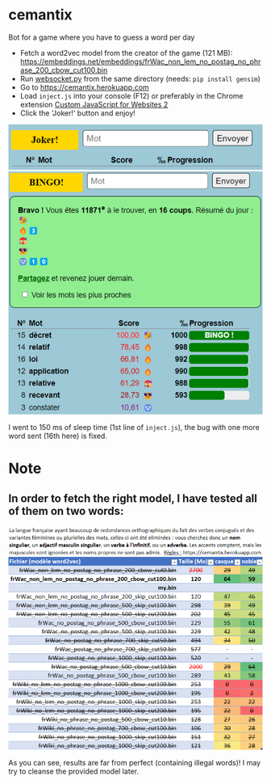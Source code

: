 # cemantix
Bot for a game where you have to guess a word per day

* Fetch a word2vec model from the creator of the game (121 MB): https://embeddings.net/embeddings/frWac_non_lem_no_postag_no_phrase_200_cbow_cut100.bin
* Run [websocket.py](websocket.py?raw=true "websocket.py") from the same directory (needs: `pip install gensim`)
* Go to https://cemantix.herokuapp.com
* Load `inject.js` into your console (F12) or preferably in the Chrome extension [Custom JavaScript for Websites 2](https://chrome.google.com/webstore/detail/custom-javascript-for-web/ddbjnfjiigjmcpcpkmhogomapikjbjdk "Custom JavaScript for Websites 2")
* Click the 'Joker!' button and enjoy!

![Joker button](misc/joker_btn.png?raw=true "Joker button")
![Run example](misc/run.png?raw=true "Run example")

I went to 150 ms of sleep time (1st line of `inject.js`), the bug with one more word sent (16th here) is fixed.

# Note
In order to fetch the right model, I have tested all of them on two words:
---
![Model Benchmarking](misc/model_benchmark.png?raw=true "Model Benchmarking")

As you can see, results are far from perfect (containing illegal words)!
I may try to cleanse the provided model later.
